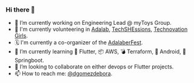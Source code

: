 ### Hi there 👋

- 🔭 I’m currently working on Engineering Lead @ myToys Group.
- 👧 I'm currently volunteering in [Adalab](https://adalab.es/), [TechSHEssions](https://techshessions.com/), [Technovation Girls](https://technovationchallenge.org/).
- 🗓️ I'm currently a co-organizer of the [AdalaberFest](https://adalaberfest.adalab.es/).
- 🌱 I’m currently learning 💙 Flutter, 📦 AWS, 💣 Terraform, 💚 Android, 📗 Springboot.
- 👯 I’m looking to collaborate on either devops or Flutter projects.
- 📫 How to reach me: [@dgomezdebora](https://twitter.com/dgomezdebora).

